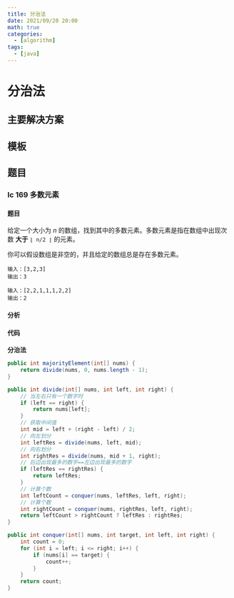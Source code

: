 ```yaml
---
title: 分治法
date: 2021/09/20 20:00
math: true
categories:
  - [algorithm]
tags:
  - [java]
---
```


# 分治法

## 主要解决方案

## 模板

## 题目

### lc 169 多数元素

#### 题目

给定一个大小为 *n* 的数组，找到其中的多数元素。多数元素是指在数组中出现次数 **大于** `⌊ n/2 ⌋` 的元素。

你可以假设数组是非空的，并且给定的数组总是存在多数元素。

```
输入：[3,2,3]
输出：3
```

```
输入：[2,2,1,1,1,2,2]
输出：2
```

#### 分析

#### 代码

**分治法**

```java
public int majorityElement(int[] nums) {
    return divide(nums, 0, nums.length - 1);
}

public int divide(int[] nums, int left, int right) {
    // 当左右只有一个数字时
    if (left == right) {
        return nums[left];
    }
    // 获取中间值
    int mid = left + (right - left) / 2;
    // 向左划分
    int leftRes = divide(nums, left, mid);
    // 向右划分
    int rightRes = divide(nums, mid + 1, right);
    // 后边出现最多的数字==左边出现最多的数字
    if (leftRes == rightRes) {
        return leftRes;
    }
    // 计算个数
    int leftCount = conquer(nums, leftRes, left, right);
    // 计算个数
    int rightCount = conquer(nums, rightRes, left, right);
    return leftCount > rightCount ? leftRes : rightRes;
}

public int conquer(int[] nums, int target, int left, int right) {
    int count = 0;
    for (int i = left; i <= right; i++) {
        if (nums[i] == target) {
            count++;
        }
    }
    return count;
}
```

